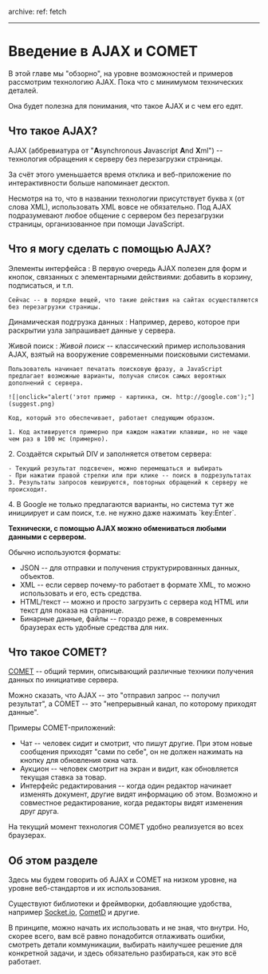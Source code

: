 archive:
  ref: fetch

---

# Введение в AJAX и COMET

В этой главе мы "обзорно", на уровне возможностей и примеров рассмотрим технологию AJAX. Пока что с минимумом технических деталей.

Она будет полезна для понимания, что такое AJAX и с чем его едят.

## Что такое AJAX?

AJAX (аббревиатура от "<strong>A</strong>synchronous <strong>J</strong>avascript <strong>A</strong>nd <strong>X</strong>ml") -- технология обращения к серверу без перезагрузки страницы.

За счёт этого уменьшается время отклика и веб-приложение по интерактивности больше напоминает десктоп.

Несмотря на то, что в названии технологии присутствует буква `X` (от слова XML), использовать XML вовсе не обязательно. Под AJAX подразумевают любое общение с сервером без перезагрузки страницы, организованное при помощи JavaScript.

## Что я могу сделать с помощью AJAX?

Элементы интерфейса
: В первую очередь AJAX полезен для форм и кнопок, связанных с элементарными действиями: добавить в корзину, подписаться, и т.п.

    Сейчас -- в порядке вещей, что такие действия на сайтах осуществляются без перезагрузки страницы.

Динамическая подгрузка данных
: Например, дерево, которое при раскрытии узла запрашивает данные у сервера.

Живой поиск
: *Живой поиск* -- классический пример использования AJAX, взятый на вооружение современными поисковыми системами.

    Пользователь начинает печатать поисковую фразу, а JavaScript предлагает возможные варианты, получая список самых вероятных дополнений с сервера.

    ![|onclick="alert('этот пример - картинка, см. http://google.com');"](suggest.png)

    Код, который это обеспечивает, работает следующим образом.

	1. Код активируется примерно при каждом нажатии клавиши, но не чаще чем раз в 100 мс (примерно).
</ul>
</li>
	2. Создаётся скрытый DIV и заполняется ответом сервера:

	- Текущий результат подсвечен, можно перемещаться и выбирать
	- При нажатии правой стрелки или при клике -- поиск в подрезультатах
	3. Результаты запросов кешируются, повторных обращений к серверу не происходит.
</ul>
</li>
4. В Google не только предлагаются варианты, но система тут же инициирует и сам поиск, т.е. не нужно даже нажимать `key:Enter`.

**Технически, с помощью AJAX можно обмениваться любыми данными с сервером.**

Обычно используются форматы:

- JSON -- для отправки и получения структурированных данных, объектов.
- XML -- если сервер почему-то работает в формате XML, то можно использовать и его, есть средства.
- HTML/текст -- можно и просто загрузить с сервера код HTML или текст для показа на странице.
- Бинарные данные, файлы -- гораздо реже, в современных браузерах есть удобные средства для них.

## Что такое COMET?

[COMET](https://ru.wikipedia.org/wiki/Comet_(%D0%BF%D1%80%D0%BE%D0%B3%D1%80%D0%B0%D0%BC%D0%BC%D0%B8%D1%80%D0%BE%D0%B2%D0%B0%D0%BD%D0%B8%D0%B5)) -- общий термин, описывающий различные техники получения данных по инициативе сервера.

Можно сказать, что AJAX -- это "отправил запрос -- получил результат", а COMET -- это "непрерывный канал, по которому приходят данные".

Примеры COMET-приложений:

- Чат -- человек сидит и смотрит, что пишут другие. При этом новые сообщения приходят "сами по себе", он не должен нажимать на кнопку для обновления окна чата.
- Аукцион -- человек смотрит на экран и видит, как обновляется текущая ставка за товар.
- Интерфейс редактирования -- когда один редактор начинает изменять документ, другие видят информацию об этом. Возможно и совместное редактирование, когда редакторы видят изменения друг друга.

На текущий момент технология COMET удобно реализуется во всех браузерах.

## Об этом разделе

Здесь мы будем говорить об AJAX и COMET на низком уровне, на уровне веб-стандартов и их использования.

Существуют библиотеки и фреймворки, добавляющие удобства, например [Socket.io](https://socket.io), [CometD](https://cometd.org/) и другие.

В принципе, можно начать их использовать и не зная, что внутри. Но, скорее всего, вам всё равно понадобится отлаживать ошибки, смотреть детали коммуникации, выбирать наилучшее решение для конкретной задачи, и здесь обязательно разбираться, как это всё работает.

